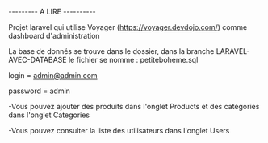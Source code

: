 --------- A LIRE ----------

Projet laravel qui utilise Voyager (https://voyager.devdojo.com/) comme dashboard d'administration

La base de donnés se trouve dans le dossier, dans la branche LARAVEL-AVEC-DATABASE le fichier se nomme : petiteboheme.sql

login = admin@admin.com

password = admin


-Vous pouvez ajouter des produits dans l'onglet Products et des catégories dans l'onglet Categories

-Vous pouvez consulter la liste des utilisateurs dans l'onglet Users
